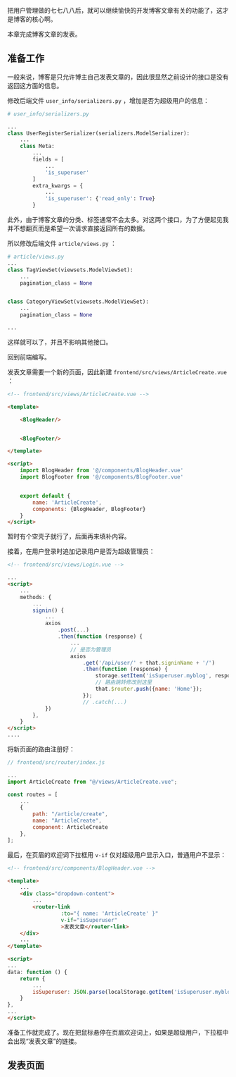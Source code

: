 把用户管理做的七七八八后，就可以继续愉快的开发博客文章有关的功能了，这才是博客的核心啊。

本章完成博客文章的发表。

## 准备工作

一般来说，博客是只允许博主自己发表文章的，因此很显然之前设计的接口是没有返回这方面的信息。

修改后端文件 `user_info/serializers.py` ，增加是否为超级用户的信息：

```python
# user_info/serializers.py

...
class UserRegisterSerializer(serializers.ModelSerializer):
    ...
    class Meta:
        ...
        fields = [
            ...
            'is_superuser'
        ]
        extra_kwargs = {
            ...
            'is_superuser': {'read_only': True}
        }
```

此外，由于博客文章的分类、标签通常不会太多。对这两个接口，为了方便起见我并不想翻页而是希望一次请求直接返回所有的数据。

所以修改后端文件 `article/views.py` ：

```python
# article/views.py
...
class TagViewSet(viewsets.ModelViewSet):
    ...
    pagination_class = None


class CategoryViewSet(viewsets.ModelViewSet):
    ...
    pagination_class = None

...
```

这样就可以了，并且不影响其他接口。

回到前端编写。

发表文章需要一个新的页面，因此新建 `frontend/src/views/ArticleCreate.vue` ：

```html
<!-- frontend/src/views/ArticleCreate.vue -->

<template>

    <BlogHeader/>


    <BlogFooter/>

</template>

<script>
    import BlogHeader from '@/components/BlogHeader.vue'
    import BlogFooter from '@/components/BlogFooter.vue'


    export default {
        name: 'ArticleCreate',
        components: {BlogHeader, BlogFooter}
    }
</script>
```

暂时有个空壳子就行了，后面再来填补内容。

接着，在用户登录时追加记录用户是否为超级管理员：

```html
<!-- frontend/src/views/Login.vue -->

...
<script>
    ...
    methods: {
        ...
        signin() {
            ...
            axios
                .post(...)
                .then(function (response) {
                    ...
                    // 是否为管理员
                    axios
                        .get('/api/user/' + that.signinName + '/')
                        .then(function (response) {
                            storage.setItem('isSuperuser.myblog', response.data.is_superuser);
                            // 路由跳转修改到这里
                            that.$router.push({name: 'Home'});
                    	});
                    	// .catch(...)
            })
        },
    }
</script>
....
```

将新页面的路由注册好：

```javascript
// frontend/src/router/index.js

...
import ArticleCreate from "@/views/ArticleCreate.vue";

const routes = [
    ...
    {
        path: "/article/create",
        name: "ArticleCreate",
        component: ArticleCreate
    },
];
```

最后，在页眉的欢迎词下拉框用 `v-if` 仅对超级用户显示入口，普通用户不显示：

```html
<!-- frontend/src/components/BlogHeader.vue -->

<template>
    ...
    <div class="dropdown-content">
        ...
        <router-link 
                 :to="{ name: 'ArticleCreate' }" 
                 v-if="isSuperuser"
                 >发表文章</router-link>
    </div>
    ...
</template>

<script>
...
data: function () {
    return {
        ...
        isSuperuser: JSON.parse(localStorage.getItem('isSuperuser.myblog')),
    }
},
...
</script>
```

准备工作就完成了。现在把鼠标悬停在页眉欢迎词上，如果是超级用户，下拉框中会出现“发表文章”的链接。

## 发表页面

